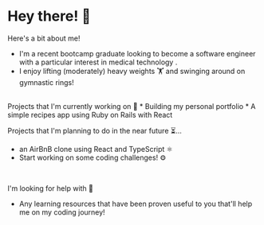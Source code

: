 # Hey there! 🫡

Here's a bit about me!
* I'm a recent bootcamp graduate looking to become a software engineer with a particular interest in medical technology .
* I enjoy lifting (moderately) heavy weights 🏋️ and swinging around on gymnastic rings! 

<br>
Projects that I'm currently working on 🧱 
* Building my personal portfolio
* A simple recipes app using Ruby on Rails with React
<br>

Projects that I'm planning to do in the near future ⏳... 
* an AirBnB clone using React and TypeScript ⚛️
* Start working on some coding challenges! ⚙
<br>

I'm looking for help with 👀
* Any learning resources that have been proven useful to you that'll help me on my coding journey! 
